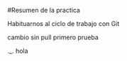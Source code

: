#Resumen de la practica

Habituarnos al ciclo de trabajo con Git

cambio sin pull primero
prueba

._.
hola